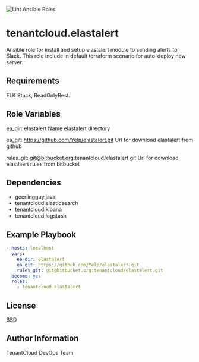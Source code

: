 
![Lint Ansible Roles](https://github.com/tenantcloud/ansible-role-elastalert/workflows/Lint%20Ansible%20Roles/badge.svg)

tenantcloud.elastalert
=========

Ansible role for install and setup elastalert module to sending alerts to Slack. This role include in default terraform scenario for auto-deploy new server.

Requirements
------------

ELK Stack, ReadOnlyRest.

Role Variables
--------------

ea_dir: elastalert
Name elastalert directory

ea_git: https://github.com/Yelp/elastalert.git
Url for download elastalert from github

rules_git: git@bitbucket.org:tenantcloud/elastalert.git
Url for download elastlaert rules from bitbucket

Dependencies
------------

  - geerlingguy.java
  - tenantcloud.elasticsearch
  - tenantcloud.kibana
  - tenantcloud.logstash

Example Playbook
----------------

```yaml
- hosts: localhost
  vars:
    ea_dir: elastalert
    ea_git: https://github.com/Yelp/elastalert.git
    rules_git: git@bitbucket.org:tenantcloud/elastalert.git
  become: yes
  roles:
    - tenantcloud.elastalert
```

License
-------

BSD

Author Information
------------------

TenantCloud DevOps Team
